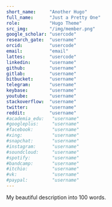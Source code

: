```yaml
---
short_name:     "Another Hugo"
full_name:      "Just a Pretty One"
role:           "Hugo Theme"
src_img:        "/img/member.png"
google_scholar: "usercode"
research_gate:  "username"
orcid:          "usercode"
email:          "email"
lattes:         "usercode"
linkedin:       "username"
github:         "username"
gitlab:         "username"
bitbucket:      "username"
telegram:       "username"
keybase:        "username"
youtube:        "username"
stackoverflow:  "username"
twitter:        "username"
reddit:         "username"
#academia_edu:   "username"
#googleplus:     "username"
#facebook:       "username"
#xing:           "username"
#snapchat:       "username"
#instagram:      "username"
#soundcloud:     "username"
#spotify:        "username"
#bandcamp:       "username"
#itchio:         "username"
#vk:             "username"
#paypal:         "username"
---
```


My beautiful description into 100 words.
